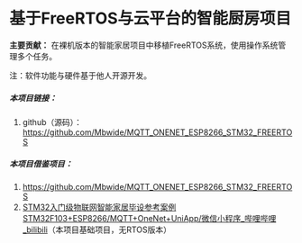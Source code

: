 # 基于FreeRTOS与云平台的智能厨房项目



**主要贡献：** 在裸机版本的智能家居项目中移植FreeRTOS系统，使用操作系统管理多个任务。

注：软件功能与硬件基于他人开源开发。



##### 本项目链接：

1. github（源码）：https://github.com/Mbwide/MQTT_ONENET_ESP8266_STM32_FREERTOS

##### 本项目借鉴项目：

1.  https://github.com/Mbwide/MQTT_ONENET_ESP8266_STM32_FREERTOS
2. [STM32入门级物联网智能家居毕设参考案例STM32F103+ESP8266/MQTT+OneNet+UniApp/微信小程序_哔哩哔哩_bilibili](https://www.bilibili.com/video/BV1HH4y1o7EN/?spm_id_from=333.337.search-card.all.click&vd_source=ebbe2759519af892c6f19ce03cb936f2)（本项目基础项目，无RTOS版本）

